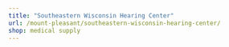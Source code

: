 ```yaml
---
title: "Southeastern Wisconsin Hearing Center"
url: /mount-pleasant/southeastern-wisconsin-hearing-center/
shop: medical supply
---
```

